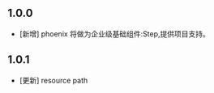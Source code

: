 <!--
 * @Author: lipeng 1162423147@qq.com
 * @Date: 2023-09-24 10:14:02
 * @LastEditors: lipeng 1162423147@qq.com
 * @LastEditTime: 2023-09-29 21:07:35
 * @FilePath: /phoenix_step/CHANGELOG.md
 * @Description: 这是默认设置,请设置`customMade`, 打开koroFileHeader查看配置 进行设置: https://github.com/OBKoro1/koro1FileHeader/wiki/%E9%85%8D%E7%BD%AE
-->
## 1.0.0

* [新增] phoenix 将做为企业级基础组件:Step,提供项目支持。

## 1.0.1

* [更新] resource path
